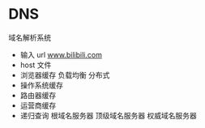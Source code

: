 # DNS

域名解析系统
- 输入 url www.bilibili.com
- host 文件
- 浏览器缓存
  负载均衡 分布式
- 操作系统缓存
- 路由器缓存
- 运营商缓存
- 递归查询
  根域名服务器
  顶级域名服务器
  权威域名服务器
